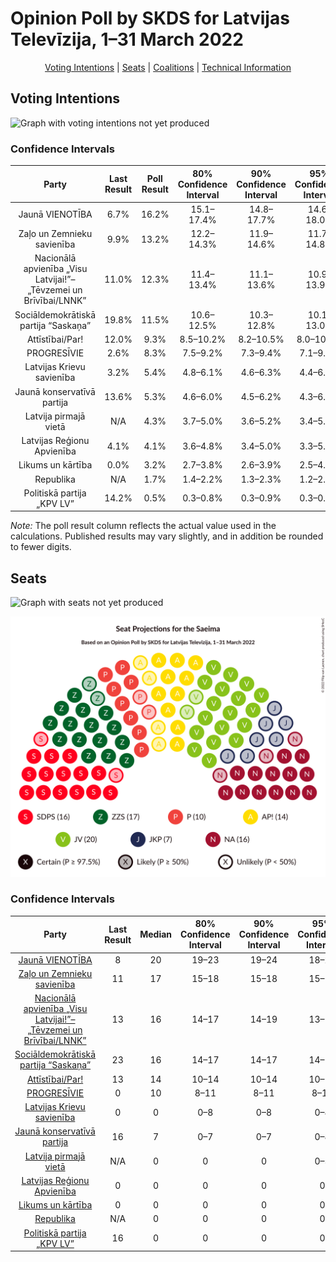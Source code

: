 # Opinion Poll by SKDS for Latvijas Televīzija, 1–31 March 2022

<p align="center"><a href="#voting-intentions">Voting Intentions</a> | <a href="#seats">Seats</a> | <a href="#coalitions">Coalitions</a> | <a href="#technical-information">Technical Information</a></p>

## Voting Intentions

![Graph with voting intentions not yet produced](2022-03-31-SKDS.png "Voting Intentions")

### Confidence Intervals

| Party | Last Result | Poll Result | 80% Confidence Interval | 90% Confidence Interval | 95% Confidence Interval | 99% Confidence Interval |
|:-----:|:-----------:|:-----------:|:-----------------------:|:-----------------------:|:-----------------------:|:-----------------------:|
| Jaunā VIENOTĪBA | 6.7% | 16.2% | 15.1–17.4% |14.8–17.7% |14.6–18.0% |14.1–18.5% |
| Zaļo un Zemnieku savienība | 9.9% | 13.2% | 12.2–14.3% |11.9–14.6% |11.7–14.8% |11.2–15.3% |
| Nacionālā apvienība „Visu Latvijai!”–„Tēvzemei un Brīvībai/LNNK” | 11.0% | 12.3% | 11.4–13.4% |11.1–13.6% |10.9–13.9% |10.4–14.4% |
| Sociāldemokrātiskā partija “Saskaņa” | 19.8% | 11.5% | 10.6–12.5% |10.3–12.8% |10.1–13.0% |9.7–13.5% |
| Attīstībai/Par! | 12.0% | 9.3% | 8.5–10.2% |8.2–10.5% |8.0–10.7% |7.7–11.2% |
| PROGRESĪVIE | 2.6% | 8.3% | 7.5–9.2% |7.3–9.4% |7.1–9.7% |6.8–10.1% |
| Latvijas Krievu savienība | 3.2% | 5.4% | 4.8–6.1% |4.6–6.3% |4.4–6.5% |4.1–6.9% |
| Jaunā konservatīvā partija | 13.6% | 5.3% | 4.6–6.0% |4.5–6.2% |4.3–6.4% |4.1–6.8% |
| Latvija pirmajā vietā | N/A | 4.3% | 3.7–5.0% |3.6–5.2% |3.4–5.3% |3.2–5.7% |
| Latvijas Reģionu Apvienība | 4.1% | 4.1% | 3.6–4.8% |3.4–5.0% |3.3–5.1% |3.0–5.5% |
| Likums un kārtība | 0.0% | 3.2% | 2.7–3.8% |2.6–3.9% |2.5–4.1% |2.3–4.4% |
| Republika | N/A | 1.7% | 1.4–2.2% |1.3–2.3% |1.2–2.4% |1.1–2.7% |
| Politiskā partija „KPV LV” | 14.2% | 0.5% | 0.3–0.8% |0.3–0.9% |0.3–0.9% |0.2–1.1% |

*Note:* The poll result column reflects the actual value used in the calculations. Published results may vary slightly, and in addition be rounded to fewer digits.

## Seats

![Graph with seats not yet produced](2022-03-31-SKDS-seats.png "Seats")

![Graph with seating plan not yet produced](2022-03-31-SKDS-seating-plan.png "Seating Plan")

### Confidence Intervals

| Party | Last Result | Median | 80% Confidence Interval | 90% Confidence Interval | 95% Confidence Interval | 99% Confidence Interval |
|:-----:|:-----------:|:------:|:-----------------------:|:-----------------------:|:-----------------------:|:-----------------------:|
| <a href="#jaunā-vienotība">Jaunā VIENOTĪBA</a> | 8 | 20 | 19–23 |19–24 |18–24 |17–26 |
| <a href="#zaļo-un-zemnieku-savienība">Zaļo un Zemnieku savienība</a> | 11 | 17 | 15–18 |15–18 |15–18 |14–19 |
| <a href="#nacionālā-apvienība-„visu-latvijai!”–„tēvzemei-un-brīvībai/lnnk”">Nacionālā apvienība „Visu Latvijai!”–„Tēvzemei un Brīvībai/LNNK”</a> | 13 | 16 | 14–17 |14–19 |13–19 |13–19 |
| <a href="#sociāldemokrātiskā-partija-“saskaņa”">Sociāldemokrātiskā partija “Saskaņa”</a> | 23 | 16 | 14–17 |14–17 |14–17 |13–18 |
| <a href="#attīstībai/par!">Attīstībai/Par!</a> | 13 | 14 | 10–14 |10–14 |10–14 |9–15 |
| <a href="#progresīvie">PROGRESĪVIE</a> | 0 | 10 | 8–11 |8–11 |8–11 |8–12 |
| <a href="#latvijas-krievu-savienība">Latvijas Krievu savienība</a> | 0 | 0 | 0–8 |0–8 |0–8 |0–9 |
| <a href="#jaunā-konservatīvā-partija">Jaunā konservatīvā partija</a> | 16 | 7 | 0–7 |0–7 |0–8 |0–8 |
| <a href="#latvija-pirmajā-vietā">Latvija pirmajā vietā</a> | N/A | 0 | 0 |0 |0–5 |0–6 |
| <a href="#latvijas-reģionu-apvienība">Latvijas Reģionu Apvienība</a> | 0 | 0 | 0 |0 |0 |0–6 |
| <a href="#likums-un-kārtība">Likums un kārtība</a> | 0 | 0 | 0 |0 |0 |0 |
| <a href="#republika">Republika</a> | N/A | 0 | 0 |0 |0 |0 |
| <a href="#politiskā-partija-„kpv-lv”">Politiskā partija „KPV LV”</a> | 16 | 0 | 0 |0 |0 |0 |

